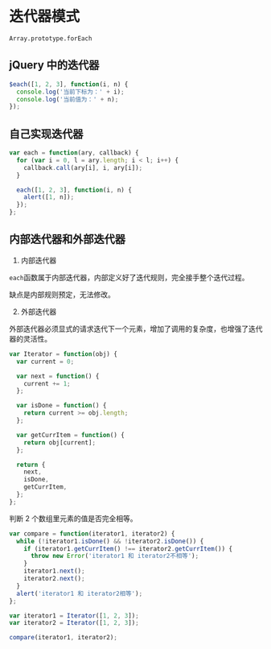 # 迭代器模式

`Array.prototype.forEach`

## jQuery 中的迭代器

```js
$each([1, 2, 3], function(i, n) {
  console.log('当前下标为：' + i);
  console.log('当前值为：' + n);
});
```

## 自己实现迭代器

```js
var each = function(ary, callback) {
  for (var i = 0, l = ary.length; i < l; i++) {
    callback.call(ary[i], i, ary[i]);
  }

  each([1, 2, 3], function(i, n) {
    alert([1, n]);
  });
};
```

## 内部迭代器和外部迭代器

1. 内部迭代器

`each`函数属于内部迭代器，内部定义好了迭代规则，完全接手整个迭代过程。

缺点是内部规则预定，无法修改。

2. 外部迭代器

外部迭代器必须显式的请求迭代下一个元素，增加了调用的复杂度，也增强了迭代器的灵活性。

```js
var Iterator = function(obj) {
  var current = 0;

  var next = function() {
    current += 1;
  };

  var isDone = function() {
    return current >= obj.length;
  };

  var getCurrItem = function() {
    return obj[current];
  };

  return {
    next,
    isDone,
    getCurrItem,
  };
};
```

判断 2 个数组里元素的值是否完全相等。

```js
var compare = function(iterator1, iterator2) {
  while (!iterator1.isDone() && !iterator2.isDone()) {
    if (iterator1.getCurrItem() !== iterator2.getCurrItem()) {
      throw new Error('iterator1 和 iterator2不相等');
    }
    iterator1.next();
    iterator2.next();
  }
  alert('iterator1 和 iterator2相等');
};

var iterator1 = Iterator([1, 2, 3]);
var iterator2 = Iterator([1, 2, 3]);

compare(iterator1, iterator2);
```
